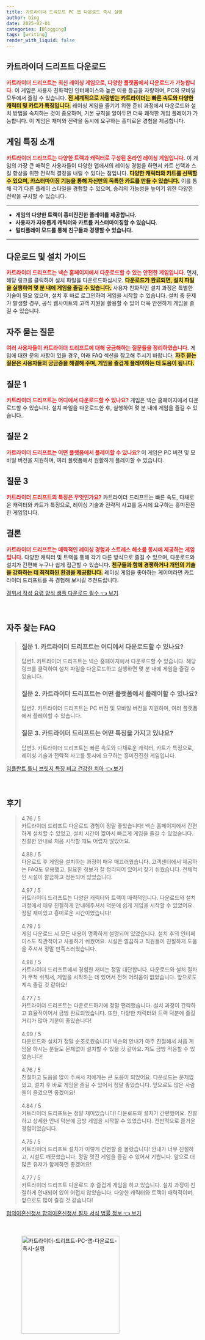 ```yaml
---
title: 카트라이더 드리프트 PC 앱 다운로드 즉시 실행
author: bing
date: 2025-02-01
categories: [Blogging]
tags: [writing]
render_with_liquid: false
---
```



<h2 id='카트라이더 드리프트 다운로드'>카트라이더 드리프트 다운로드</h2>

<p><b><span style="color: #ee2323;">카트라이더 드리프트는 최신 레이싱 게임으로, 다양한 플랫폼에서 다운로드가 가능합니다.</span></b> 이 게임은 사용자 친화적인 인터페이스와 높은 이용 등급을 자랑하며, PC와 모바일 모두에서 즐길 수 있습니다. <b><span style="background-color: #ffe066;">전 세계적으로 사랑받는 카트라이더는 빠른 속도와 다양한 캐릭터 및 카트가 특징입니다.</span></b> 레이싱 게임을 즐기기 위한 준비 과정에서 다운로드와 설치 방법을 숙지하는 것이 중요하며, 기본 규칙을 알아두면 더욱 쾌적한 게임 플레이가 가능합니다. 이 게임은 재미와 전략을 동시에 요구하는 흥미로운 경험을 제공합니다.</p>

<h2 id='게임 특징 소개'>게임 특징 소개</h2>

<p><b><span style="color: #ee2323;">카트라이더 드리프트는 다양한 트랙과 캐릭터로 구성된 온라인 레이싱 게임입니다.</span></b> 이 게임의 가장 큰 매력은 사용자들이 다양한 맵에서의 레이싱 경험을 하면서 카트 선택과 스킬 향상을 위한 전략적 결정을 내릴 수 있다는 점입니다. <b><span style="background-color: #ffe066;">다양한 캐릭터와 카트를 선택할 수 있으며, 카스터마이징 기능을 통해 자신만의 독특한 카트를 만들 수 있습니다.</span></b> 이를 통해 각기 다른 플레이 스타일을 경험할 수 있으며, 승리의 가능성을 높이기 위한 다양한 전략을 구사할 수 있습니다.</p>

<hr />

<ul>
    <li><b>게임의 다양한 트랙이 흥미진진한 플레이를 제공합니다.</b></li>
    <li><b>사용자가 자유롭게 캐릭터와 카트를 커스터마이징할 수 있습니다.</b></li>
    <li><b>멀티플레이 모드를 통해 친구들과 경쟁할 수 있습니다.</b></li>
</ul>

<hr />

<h2 id='다운로드 및 설치 가이드'>다운로드 및 설치 가이드</h2>

<p><b><span style="color: #ee2323;">카트라이더 드리프트는 넥슨 홈페이지에서 다운로드할 수 있는 안전한 게임입니다.</span></b> 먼저, 해당 링크를 클릭하여 설치 파일을 다운로드하십시오. <b><span style="background-color: #ffe066;">다운로드가 완료되면, 설치 파일을 실행하여 몇 분 내에 게임을 즐길 수 있습니다.</span></b> 사용자 친화적인 설치 과정은 특별한 기술이 필요 없으며, 설치 후 바로 로그인하여 게임을 시작할 수 있습니다. 설치 중 문제가 발생할 경우, 공식 웹사이트의 고객 지원을 활용할 수 있어 더욱 안전하게 게임을 즐길 수 있습니다.</p>

<h2 id='자주 묻는 질문'>자주 묻는 질문</h2>

<p><b><span style="color: #ee2323;">여러 사용자들이 카트라이더 드리프트에 대해 궁금해하는 질문들을 정리하였습니다.</span></b> 게임에 대한 문의 사항이 있을 경우, 아래 FAQ 섹션을 참고해 주시기 바랍니다. <b><span style="background-color: #ffe066;">자주 묻는 질문은 사용자들의 궁금증을 해결해 주며, 게임을 즐겁게 플레이하는 데 도움이 됩니다.</span></b></p>

<h2 id='질문 1'>질문 1</h2>

<p><b><span style="color: #ee2323;">카트라이더 드리프트는 어디에서 다운로드할 수 있나요?</span></b> 게임은 넥슨 홈페이지에서 다운로드할 수 있습니다. 설치 파일을 다운로드한 후, 실행하여 몇 분 내에 게임을 즐길 수 있습니다.</p>

<h2 id='질문 2'>질문 2</h2>

<p><b><span style="color: #ee2323;">카트라이더 드리프트는 어떤 플랫폼에서 플레이할 수 있나요?</span></b> 이 게임은 PC 버전 및 모바일 버전을 지원하며, 여러 플랫폼에서 원활하게 플레이할 수 있습니다.</p>

<h2 id='질문 3'>질문 3</h2>

<p><b><span style="color: #ee2323;">카트라이더 드리프트의 특징은 무엇인가요?</span></b> 카트라이더 드리프트는 빠른 속도, 다채로운 캐릭터와 카트가 특징으로, 레이싱 기술과 전략적 사고를 동시에 요구하는 흥미진진한 게임입니다.</p>

<h2 id='결론'>결론</h2>

<p><b><span style="color: #ee2323;">카트라이더 드리프트는 매력적인 레이싱 경험과 스트레스 해소를 동시에 제공하는 게임입니다.</span></b> 다양한 캐릭터 및 트랙을 통해 각기 다른 방식으로 즐길 수 있으며, 다운로드와 설치가 간편해 누구나 쉽게 접근할 수 있습니다. <b><span style="background-color: #ffe066;">친구들과 함께 경쟁하거나 개인의 기술을 강화하는 데 최적화된 환경을 제공합니다.</span></b> 레이싱 게임을 좋아하는 게이머라면 카트라이더 드리프트를 꼭 경험해 보시길 추천드립니다.</p>


<p><a class="click-button" title="경위서 작성 요령 양식 샘플 다운로드 필수" href="https://24nara.github.io/posts/%EA%B2%BD%EC%9C%84%EC%84%9C-%EC%9E%91%EC%84%B1-%EC%9A%94%EB%A0%B9-%EC%96%91%EC%8B%9D-%EC%83%98%ED%94%8C-%EB%8B%A4%EC%9A%B4%EB%A1%9C%EB%93%9C-%ED%95%84%EC%88%98/" rel="dofollow">경위서 작성 요령 양식 샘플 다운로드 필수 👈 보기</a></p><br>
<h2 id='자주_찾는_FAQ'>자주 찾는 FAQ</h2>
<div itemscope="" itemtype="https://schema.org/FAQPage"> 
<blockquote> 
<div itemscope="" itemprop="mainEntity" itemtype="https://schema.org/Question"> 
<h3 itemprop="name">질문 1. 카트라이더 드리프트는 어디에서 다운로드할 수 있나요?</h3> 
<div itemscope="" itemprop="acceptedAnswer" itemtype="https://schema.org/Answer"> 
<span itemprop="text"> 
<p>답변1. 카트라이더 드리프트는 넥슨 홈페이지에서 다운로드할 수 있습니다. 해당 링크를 클릭하여 설치 파일을 다운로드하고 실행하면 몇 분 내에 게임을 즐길 수 있습니다.</p> 
</span> 
</div> 
</div> 
<div itemscope="" itemprop="mainEntity" itemtype="https://schema.org/Question"> 
<h3 itemprop="name">질문 2. 카트라이더 드리프트는 어떤 플랫폼에서 플레이할 수 있나요?</h3> 
<div itemscope="" itemprop="acceptedAnswer" itemtype="https://schema.org/Answer"> 
<span itemprop="text"> 
<p>답변2. 카트라이더 드리프트는 PC 버전 및 모바일 버전을 지원하며, 여러 플랫폼에서 플레이할 수 있습니다.</p> 
</span> 
</div> 
</div> 
<div itemscope="" itemprop="mainEntity" itemtype="https://schema.org/Question"> 
<h3 itemprop="name">질문 3. 카트라이더 드리프트는 어떤 특징을 가지고 있나요?</h3> 
<div itemscope="" itemprop="acceptedAnswer" itemtype="https://schema.org/Answer"> 
<span itemprop="text"> 
<p>답변3. 카트라이더 드리프트는 빠른 속도와 다채로운 캐릭터, 카트가 특징으로, 레이싱 기술과 전략적 사고를 동시에 요구하는 흥미진진한 게임입니다.</p> 
</span> 
</div> 
</div> 
</blockquote> 
</div>
<p><a class="click-button" title="임플란트 틀니 브릿지 특징 비교 건강한 치아" href="https://24nara.github.io/posts/%EC%9E%84%ED%94%8C%EB%9E%80%ED%8A%B8-%ED%8B%80%EB%8B%88-%EB%B8%8C%EB%A6%BF%EC%A7%80-%ED%8A%B9%EC%A7%95-%EB%B9%84%EA%B5%90-%EA%B1%B4%EA%B0%95%ED%95%9C-%EC%B9%98%EC%95%84/" rel="dofollow">임플란트 틀니 브릿지 특징 비교 건강한 치아 👈 보기</a></p><br>
<h2 id='후기'>후기</h2>
<div itemscope itemtype="https://schema.org/Product">
  <blockquote>
  <div itemprop="review" itemscope itemtype="https://schema.org/Review">
      <div itemprop="reviewRating" itemscope itemtype="https://schema.org/Rating"> <span itemprop="ratingValue">4.76</span> / <span itemprop="bestRating">5</span> </div>
      <span itemprop="reviewBody">카트라이더 드리프트 다운로드 경험이 정말 좋았습니다! 넥슨 홈페이지에서 간편하게 설치할 수 있었고, 설치 시간이 짧아서 빠르게 게임을 즐길 수 있었습니다. 친절한 안내로 처음 시작할 때도 어렵지 않았어요.</span>
  </div>
  <br>
  <div itemprop="review" itemscope itemtype="https://schema.org/Review">
      <div itemprop="reviewRating" itemscope itemtype="https://schema.org/Rating"> <span itemprop="ratingValue">4.88</span> / <span itemprop="bestRating">5</span> </div>
      <span itemprop="reviewBody">다운로드 후 게임을 설치하는 과정이 매우 매끄러웠습니다. 고객센터에서 제공하는 FAQ도 유용했고, 필요한 정보가 잘 정리되어 있어서 찾기 쉬웠습니다. 전체적인 시설이 깔끔하고 정돈되어 있었습니다.</span>
  </div>
  <br>
  <div itemprop="review" itemscope itemtype="https://schema.org/Review">
      <div itemprop="reviewRating" itemscope itemtype="https://schema.org/Rating"> <span itemprop="ratingValue">4.97</span> / <span itemprop="bestRating">5</span> </div>
      <span itemprop="reviewBody">카트라이더 드리프트는 다양한 캐릭터와 트랙이 매력적입니다. 다운로드와 설치 과정에서 매우 친절하게 안내해주셔서 덕분에 쉽게 게임을 시작할 수 있었어요. 정말 재미있고 흥미로운 시간이었습니다!</span>
  </div>
  <br>
  <div itemprop="review" itemscope itemtype="https://schema.org/Review">
      <div itemprop="reviewRating" itemscope itemtype="https://schema.org/Rating"> <span itemprop="ratingValue">4.79</span> / <span itemprop="bestRating">5</span> </div>
      <span itemprop="reviewBody">게임 다운로드 시 모든 내용이 명확하게 설명되어 있었습니다. 설치 후의 인터페이스도 직관적이고 사용하기 쉬웠어요. 시설은 깔끔하고 직원들이 친절하게 도움을 주셔서 정말 만족스러웠습니다.</span>
  </div>
  <br>
  <div itemprop="review" itemscope itemtype="https://schema.org/Review">
      <div itemprop="reviewRating" itemscope itemtype="https://schema.org/Rating"> <span itemprop="ratingValue">4.98</span> / <span itemprop="bestRating">5</span> </div>
      <span itemprop="reviewBody">카트라이더 드리프트에서 경험한 재미는 정말 대단합니다. 다운로드와 설치 절차가 무척 쉬워서, 게임을 시작하는 데 있어서 전혀 어려움이 없었습니다. 앞으로도 계속 즐길 것 같아요!</span>
  </div>
  <br>
  <div itemprop="review" itemscope itemtype="https://schema.org/Review">
      <div itemprop="reviewRating" itemscope itemtype="https://schema.org/Rating"> <span itemprop="ratingValue">4.77</span> / <span itemprop="bestRating">5</span> </div>
      <span itemprop="reviewBody">카트라이더 드리프트는 다운로드하기에 정말 편리했습니다. 설치 과정이 간략하고 효율적이어서 금방 완료되었습니다. 또한, 다양한 캐릭터와 트랙 덕분에 즐길거리가 많아 기분이 좋았습니다!</span>
  </div>
  <br>
  <div itemprop="review" itemscope itemtype="https://schema.org/Review">
      <div itemprop="reviewRating" itemscope itemtype="https://schema.org/Rating"> <span itemprop="ratingValue">4.99</span> / <span itemprop="bestRating">5</span> </div>
      <span itemprop="reviewBody">다운로드와 설치가 정말 순조로웠습니다! 넥슨의 안내가 아주 친절해서 처음 게임을 하시는 분들도 문제없이 설치할 수 있을 것 같아요. 저도 금방 적응할 수 있었습니다!</span>
  </div>
  <br>
  <div itemprop="review" itemscope itemtype="https://schema.org/Review">
      <div itemprop="reviewRating" itemscope itemtype="https://schema.org/Rating"> <span itemprop="ratingValue">4.76</span> / <span itemprop="bestRating">5</span> </div>
      <span itemprop="reviewBody">친절하고 도움을 많이 주셔서 저에게는 큰 도움이 되었어요. 다운로드는 문제없었고, 설치 후 바로 게임을 즐길 수 있어서 정말 좋았습니다. 앞으로도 많은 사람들이 즐겼으면 좋겠어요!</span>
  </div>
  <br>
  <div itemprop="review" itemscope itemtype="https://schema.org/Review">
      <div itemprop="reviewRating" itemscope itemtype="https://schema.org/Rating"> <span itemprop="ratingValue">4.84</span> / <span itemprop="bestRating">5</span> </div>
      <span itemprop="reviewBody">카트라이더 드리프트는 정말 재미있습니다! 다운로드와 설치가 간편했어요. 친절하고 상세한 안내 덕분에 금방 게임을 시작할 수 있었습니다. 전반적으로 즐거운 경험이었습니다.</span>
  </div>
  <br>
  <div itemprop="review" itemscope itemtype="https://schema.org/Review">
      <div itemprop="reviewRating" itemscope itemtype="https://schema.org/Rating"> <span itemprop="ratingValue">4.75</span> / <span itemprop="bestRating">5</span> </div>
      <span itemprop="reviewBody">카트라이더 드리프트 설치가 이렇게 간편할 줄 몰랐습니다! 안내가 너무 친절하고, 시설도 깨끗했습니다. 정말 멋진 게임을 즐길 수 있어서 기쁩니다. 앞으로 더 많은 유저가 함께하면 좋겠어요!</span>
  </div>
  <br>
  <div itemprop="review" itemscope itemtype="https://schema.org/Review">
      <div itemprop="reviewRating" itemscope itemtype="https://schema.org/Rating"> <span itemprop="ratingValue">4.77</span> / <span itemprop="bestRating">5</span> </div>
      <span itemprop="reviewBody">카트라이더 드리프트 다운로드 후 즐겁게 게임을 하고 있습니다. 설치 과정이 친절하게 안내되어 있어 어렵지 않았습니다. 다양한 캐릭터와 트랙이 매력적이며, 앞으로도 많이 즐길 것 같습니다!</span>
  </div>
  </blockquote>
</div>
<p><a class="click-button" title="협의이혼신청서 합의이혼신청서 절차 서식 법률 정보" href="https://24nara.github.io/posts/%ED%98%91%EC%9D%98%EC%9D%B4%ED%98%BC%EC%8B%A0%EC%B2%AD%EC%84%9C-%ED%95%A9%EC%9D%98%EC%9D%B4%ED%98%BC%EC%8B%A0%EC%B2%AD%EC%84%9C-%EC%A0%88%EC%B0%A8-%EC%84%9C%EC%8B%9D-%EB%B2%95%EB%A5%A0-%EC%A0%95%EB%B3%B4/" rel="dofollow">협의이혼신청서 합의이혼신청서 절차 서식 법률 정보 👈 보기</a></p><br>
<figure class="image"><img src="https://24nara.github.io/assets/img/thumbnail/카트라이더-드리프트-PC-앱-다운로드-즉시-실행.webp" alt="카트라이더-드리프트-PC-앱-다운로드-즉시-실행" width="256" height="256"></figure>